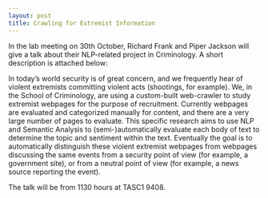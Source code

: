 ```yaml
---
layout: post
title: Crawling for Extremist Information
---
```


In the lab meeting on 30th October, Richard Frank and Piper Jackson will give a talk about their NLP-related project in Criminology. A short description is attached below: 

In today’s world security is of great concern, and we frequently hear of violent extremists committing violent acts (shootings, for example). We, in the School of Criminology, are using a custom-built web-crawler to study extremist webpages for the purpose of recruitment. Currently webpages are evaluated and categorized manually for content, and there are a very large number of pages to evaluate. This specific research aims to use NLP and Semantic Analysis to (semi-)automatically evaluate each body of text to determine the topic and sentiment within the text. Eventually the goal is to automatically distinguish these violent extremist webpages from webpages discussing the same events from a security point of view (for example, a government site), or from a neutral point of view (for example, a news source reporting the event).


The talk will be from 1130 hours at TASC1 9408. 


